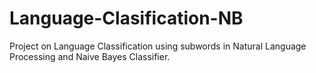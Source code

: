# Language-Clasification-NB
Project on Language Classification using subwords in Natural Language Processing and Naive Bayes Classifier.
